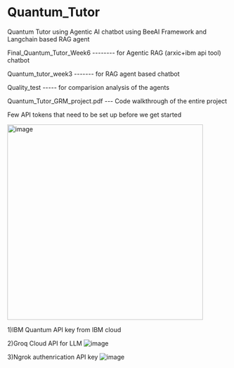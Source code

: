 # Quantum_Tutor
Quantum Tutor using Agentic AI chatbot using BeeAI Framework and Langchain based RAG agent 

Final_Quantum_Tutor_Week6 -------- for Agentic RAG (arxic+ibm api tool) chatbot

Quantum_tutor_week3 ------- for RAG agent based chatbot 

Quality_test ----- for comparision analysis of the agents 

Quantum_Tutor_GRM_project.pdf --- Code walkthrough of the entire project 


Few API tokens that need to be set up before we get started 

<img width="445" alt="image" src="https://github.com/user-attachments/assets/b99245af-e8d4-4163-a086-0041c6fe8933" />

1)IBM Quantum API key 
from IBM cloud 


2)Groq Cloud API for LLM
![image](https://github.com/user-attachments/assets/752b3c1d-60bb-41c8-884d-2d0d70cb6e26)


3)Ngrok authenrication API key 
![image](https://github.com/user-attachments/assets/994730e2-a967-47f6-9f51-90af1cdaa7c5)


